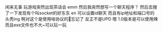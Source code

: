 闲来无事
玩游戏突然出现茶话会
emm
然后我突然想写一个聊天程序？
然后去搜了一下发现有个叫socket的好东东
en
可以设置id聊天 而且有ip地址和端口号的
头秃ing
啊对这个是使用啥协议的👴忘记了
反正不是UPD
嗯
1.0版本是可以使用辣 
而且exe文件也不大~可以玩一玩
